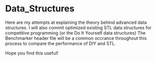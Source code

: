 # Data_Structures
Here are my attempts at explaining the theory behind advanced data structures. I will also commit optimized existing STL data structures for competitive programming (or the Do It Yourself data structures) The Benchmarker header file will be a common occrance throughout this process to compare the performance of DIY and STL.

Hope you find this useful!
